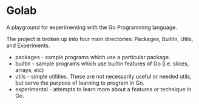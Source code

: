 Golab
=====

A playground for experimenting with the Go Programming language.

The project is broken up into four main directories: Packages, Builtin, Utils, and Experiments.

* packages - sample programs which use a particular package.
* builtin - sample programs which use builtin features of Go (i.e. slices, arrays, etc)
* utils - simple utilities. These are not necessarily useful or needed utils, but serve the purpose of learning to program in Go.
* experimental - attempts to learn more about a features or technique in Go.
